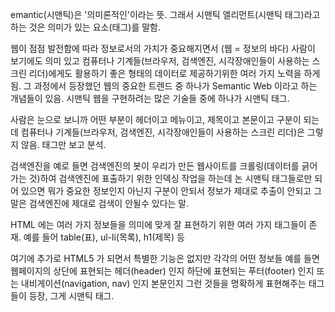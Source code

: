 emantic(시맨틱)은 '의미론적인'이라는 뜻.
그래서 시맨틱 엘리먼트(시맨틱 태그)라고 하는 것은 의미가 있는 요소(태그)를 말함.

웹이 점점 발전함에 따라 정보로서의 가치가 중요해지면서 (웹 = 정보의 바다)
사람이 보기에도 의미 있고 
컴퓨터나 기계들(브라우저, 검색엔진, 시각장애인들이 사용하는 스크린 리더)에게도 
활용하기 좋은 형태의 데이터로 제공하기위한 여러 가지 노력을 하게 됨.
그 과정에서 등장했던 웹의 중요한 트렌드 중 하나가 Semantic Web 이라고 하는 개념들이 있음.
시맨틱 웹을 구현하려는 많은 기술들 중에 하나가 시맨틱 태그.

사람은 눈으로 보니까 어떤 부분이 헤더이고 메뉴이고, 제목이고 본문이고 구분이 되는데
컴퓨터나 기계들(브라우저, 검색엔진, 시각장애인들이 사용하는 스크린 리더)은 그렇지 않음. 
태그만 보고 분석.

검색엔진을 예로 들면 검색엔진의 봇이 우리가 만든 웹사이트를 크롤링(데이터를 긁어가는 것)하여 
검색엔진에 표출하기 위한 인덱싱 작업을 하는데 
논 시맨틱 태그들로만 되어 있으면 뭐가 중요한 정보인지 아닌지 구분이 안되서 
정보가 제대로 추출이 안되고 그 말은 검색엔진에 제대로 검색이 안될수 있다는 말.

HTML 에는 여러 가지 정보들을 의미에 맞게 잘 표현하기 위한 여러 가지 태그들이 존재.
예를 들어 table(표), ul-li(목록), h1(제목) 등

여기에 추가로 HTML5 가 되면서 특별한 기능은 없지만 각각의 어떤 정보들
예를 들면 웹페이지의 상단에 표현되는 헤더(header) 인지
하단에 표현되는 푸터(footer) 인지
또는 내비게이션(navigation, nav) 인지 본문인지
그런 것들을 명확하게 표현해주는 태그들이 등장, 그게 시맨틱 태그.

<!-- 참고 자료:
  1. https://inpa.tistory.com/entry/HTML-%F0%9F%93%9A-%EC%8B%9C%EB%A7%A8%ED%8B%B1-%ED%83%9C%EA%B7%B8-%EB%A0%88%EC%9D%B4%EC%95%84%EC%9B%83%EC%9D%84-%EC%A7%80%EC%A0%95

  2. https://developer.mozilla.org/ko/docs/Glossary/Semantics
-->
